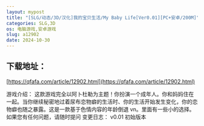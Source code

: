 ```yaml
---
layout: mypost
title: "[SLG/动态/3D/汉化]我的宝贝生活/My Baby Life[Ver0.01][PC+安卓/200M]"
categories: SLG,3D
os: 电脑游戏,安卓游戏
slug: a12902
date: 2024-10-30
---
```


## 下载地址：

[https://qfafa.com/article/12902.html](https://qfafa.com/article/12902.html)

游戏介绍：
这款游戏完全以阿卜杜勒为主题！你扮演一个成年人。你和妈妈住在一起。当你继续秘密地过着尿布恋物癖的生活时、你的生活开始发生变化，你的恋物癖也随之暴露。这是一款基于色情内容的年龄倒退 vn。里面有一些小的选择。如果您有任何问题，请随时提问
变更日志：
v0.01
初始版本